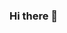 ### Hi there 👋

<!--
**edakaraman/edakaraman** is a ✨ _special_ ✨ repository because its `README.md` (this file) appears on your GitHub profile.

Here are some ideas to get you started:

- 📫 How to reach me: https://www.linkedin.com/in/edakaraman1
- 💻 I'm 3rd year software engineering student.
-	📚 I'm developing myself on Frontend Development.
- 🌱 I’m currently learning ReactJS
-->
